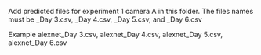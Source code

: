Add predicted files for experiment 1 camera A in this folder.
The files names must be <modelname>_Day 3.csv, <modelname>_Day 4.csv, <modelname>_Day 5.csv, and <modelname>_Day 6.csv

Example alexnet_Day 3.csv, alexnet_Day 4.csv, alexnet_Day 5.csv, alexnet_Day 6.csv
